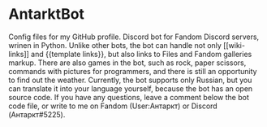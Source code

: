 # AntarktBot
Config files for my GitHub profile.
Discord bot for Fandom Discord servers, wrinen in Python. Unlike other bots, the bot can handle not only [[wiki-links]] and {{template links}}, but also links to Files and Fandom galleries markup. There are also games in the bot, such as rock, paper scissors, commands with pictures for programmers, and there is still an opportunity to find out the weather. Currently, the bot supports only Russian, but you can translate it into your language yourself, because the bot has an open source code. If you have any questions, leave a comment below the bot code file, or write to me on Fandom (User:Антаркт) or Discord (Антаркт#5225).
